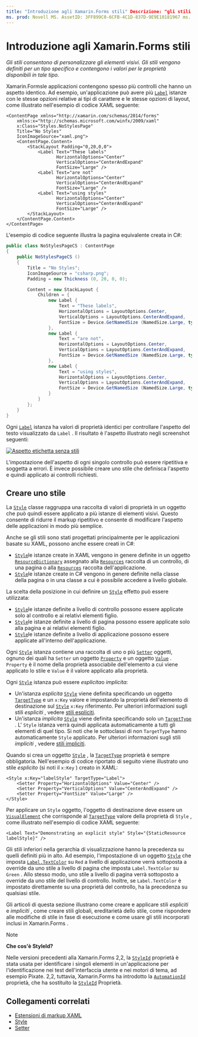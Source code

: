 ```yaml
---
title: "Introduzione agli Xamarin.Forms stili" Descrizione: "gli stili consentono di personalizzare gli elementi visivi. Gli stili vengono definiti per un tipo specifico e contengono i valori per le proprietà disponibili per quel tipo. "
ms. prod: Novell MS. AssetID: 3FF899C0-6CFB-4C1D-837D-9E9E10181967 ms. Technology: Novell-Forms Author: davidbritch ms. Author: dabritch ms. Date: 04/27/2016 no-loc: [ Xamarin.Forms , Xamarin.Essentials ]
---
```


# <a name="introduction-to-xamarinforms-styles"></a>Introduzione agli Xamarin.Forms stili

_Gli stili consentono di personalizzare gli elementi visivi. Gli stili vengono definiti per un tipo specifico e contengono i valori per le proprietà disponibili in tale tipo._

Xamarin.Formsle applicazioni contengono spesso più controlli che hanno un aspetto identico. Ad esempio, un'applicazione può avere più [`Label`](xref:Xamarin.Forms.Label) istanze con le stesse opzioni relative ai tipi di carattere e le stesse opzioni di layout, come illustrato nell'esempio di codice XAML seguente:

```xaml
<ContentPage xmlns="http://xamarin.com/schemas/2014/forms"
    xmlns:x="http://schemas.microsoft.com/winfx/2009/xaml"
    x:Class="Styles.NoStylesPage"
    Title="No Styles"
    IconImageSource="xaml.png">
    <ContentPage.Content>
        <StackLayout Padding="0,20,0,0">
            <Label Text="These labels"
                   HorizontalOptions="Center"
                   VerticalOptions="CenterAndExpand"
                   FontSize="Large" />
            <Label Text="are not"
                   HorizontalOptions="Center"
                   VerticalOptions="CenterAndExpand"
                   FontSize="Large" />
            <Label Text="using styles"
                   HorizontalOptions="Center"
                   VerticalOptions="CenterAndExpand"
                   FontSize="Large" />
        </StackLayout>
    </ContentPage.Content>
</ContentPage>
```

L'esempio di codice seguente illustra la pagina equivalente creata in C#:

```csharp
public class NoStylesPageCS : ContentPage
{
    public NoStylesPageCS ()
    {
        Title = "No Styles";
        IconImageSource = "csharp.png";
        Padding = new Thickness (0, 20, 0, 0);

        Content = new StackLayout {
            Children = {
                new Label {
                    Text = "These labels",
                    HorizontalOptions = LayoutOptions.Center,
                    VerticalOptions = LayoutOptions.CenterAndExpand,
                    FontSize = Device.GetNamedSize (NamedSize.Large, typeof(Label))
                },
                new Label {
                    Text = "are not",
                    HorizontalOptions = LayoutOptions.Center,
                    VerticalOptions = LayoutOptions.CenterAndExpand,
                    FontSize = Device.GetNamedSize (NamedSize.Large, typeof(Label))
                },
                new Label {
                    Text = "using styles",
                    HorizontalOptions = LayoutOptions.Center,
                    VerticalOptions = LayoutOptions.CenterAndExpand,
                    FontSize = Device.GetNamedSize (NamedSize.Large, typeof(Label))
                }
            }
        };
    }
}
```

Ogni [`Label`](xref:Xamarin.Forms.Label) istanza ha valori di proprietà identici per controllare l'aspetto del testo visualizzato da `Label` . Il risultato è l'aspetto illustrato negli screenshot seguenti:

[![Aspetto etichetta senza stili](introduction-images/no-styles.png)](introduction-images/no-styles-large.png#lightbox)

L'impostazione dell'aspetto di ogni singolo controllo può essere ripetitiva e soggetta a errori. È invece possibile creare uno stile che definisca l'aspetto e quindi applicato ai controlli richiesti.

## <a name="create-a-style"></a>Creare uno stile

La [`Style`](xref:Xamarin.Forms.Style) classe raggruppa una raccolta di valori di proprietà in un oggetto che può quindi essere applicato a più istanze di elementi visivi. Questo consente di ridurre il markup ripetitivo e consente di modificare l'aspetto delle applicazioni in modo più semplice.

Anche se gli stili sono stati progettati principalmente per le applicazioni basate su XAML, possono anche essere creati in C#:

- [`Style`](xref:Xamarin.Forms.Style)le istanze create in XAML vengono in genere definite in un oggetto [`ResourceDictionary`](xref:Xamarin.Forms.ResourceDictionary) assegnato alla [`Resources`](xref:Xamarin.Forms.VisualElement.Resources) raccolta di un controllo, di una pagina o alla [`Resources`](xref:Xamarin.Forms.Application.Resources) raccolta dell'applicazione.
- [`Style`](xref:Xamarin.Forms.Style)le istanze create in C# vengono in genere definite nella classe della pagina o in una classe a cui è possibile accedere a livello globale.

La scelta della posizione in cui definire un [`Style`](xref:Xamarin.Forms.Style) effetto può essere utilizzata:

- [`Style`](xref:Xamarin.Forms.Style)le istanze definite a livello di controllo possono essere applicate solo al controllo e ai relativi elementi figlio.
- [`Style`](xref:Xamarin.Forms.Style)le istanze definite a livello di pagina possono essere applicate solo alla pagina e ai relativi elementi figlio.
- [`Style`](xref:Xamarin.Forms.Style)le istanze definite a livello di applicazione possono essere applicate all'interno dell'applicazione.

Ogni [`Style`](xref:Xamarin.Forms.Style) istanza contiene una raccolta di uno o più [`Setter`](xref:Xamarin.Forms.Setter) oggetti, ognuno dei quali ha `Setter` un oggetto [`Property`](xref:Xamarin.Forms.Setter.Property) e un oggetto [`Value`](xref:Xamarin.Forms.Setter.Value) . `Property` è il nome della proprietà associabile dell'elemento a cui viene applicato lo stile e `Value` è il valore applicato alla proprietà.

Ogni [`Style`](xref:Xamarin.Forms.Style) istanza può essere *esplicita*o *implicita*:

- Un'istanza *esplicita* [`Style`](xref:Xamarin.Forms.Style) viene definita specificando un oggetto [`TargetType`](xref:Xamarin.Forms.Style.TargetType) e un `x:Key` valore e impostando la proprietà dell'elemento di destinazione sul [`Style`](xref:Xamarin.Forms.NavigableElement.Style) `x:Key` riferimento. Per ulteriori informazioni sugli stili *espliciti* , vedere [stili espliciti](~/xamarin-forms/user-interface/styles/explicit.md).
- Un'istanza *implicita* [`Style`](xref:Xamarin.Forms.Style) viene definita specificando solo un [`TargetType`](xref:Xamarin.Forms.Style.TargetType) . L' `Style` istanza verrà quindi applicata automaticamente a tutti gli elementi di quel tipo. Si noti che le sottoclassi di non `TargetType` hanno automaticamente `Style` applicato. Per ulteriori informazioni sugli stili *impliciti* , vedere [stili impliciti](~/xamarin-forms/user-interface/styles/implicit.md).

Quando si crea un oggetto [`Style`](xref:Xamarin.Forms.Style) , la [`TargetType`](xref:Xamarin.Forms.Style.TargetType) proprietà è sempre obbligatoria. Nell'esempio di codice riportato di seguito viene illustrato uno stile *esplicito* (si noti il `x:Key` ) creato in XAML:

```xaml
<Style x:Key="labelStyle" TargetType="Label">
    <Setter Property="HorizontalOptions" Value="Center" />
    <Setter Property="VerticalOptions" Value="CenterAndExpand" />
    <Setter Property="FontSize" Value="Large" />
</Style>
```

Per applicare un `Style` oggetto, l'oggetto di destinazione deve essere un [`VisualElement`](xref:Xamarin.Forms.VisualElement) che corrisponde al [`TargetType`](xref:Xamarin.Forms.Style.TargetType) valore della proprietà di `Style` , come illustrato nell'esempio di codice XAML seguente:

```xaml
<Label Text="Demonstrating an explicit style" Style="{StaticResource labelStyle}" />
```

Gli stili inferiori nella gerarchia di visualizzazione hanno la precedenza su quelli definiti più in alto. Ad esempio, l'impostazione di un oggetto [`Style`](xref:Xamarin.Forms.Style) che imposta [`Label.TextColor`](xref:Xamarin.Forms.Label.TextColor) su `Red` a livello di applicazione verrà sottoposta a override da uno stile a livello di pagina che imposta `Label.TextColor` su `Green` . Allo stesso modo, uno stile a livello di pagina verrà sottoposto a override da uno stile del livello di controllo. Inoltre, se `Label.TextColor` è impostato direttamente su una proprietà del controllo, ha la precedenza su qualsiasi stile.

Gli articoli di questa sezione illustrano come creare e applicare stili *espliciti* e *impliciti* , come creare stili globali, ereditarietà dello stile, come rispondere alle modifiche di stile in fase di esecuzione e come usare gli stili incorporati inclusi in Xamarin.Forms .

> [!NOTE]
> **Che cos'è StyleId?**
>
> Nelle versioni precedenti alla Xamarin.Forms 2,2, la [`StyleId`](xref:Xamarin.Forms.Element.StyleId) proprietà è stata usata per identificare i singoli elementi in un'applicazione per l'identificazione nei test dell'interfaccia utente e nei motori di tema, ad esempio Pixate. 2,2, tuttavia, Xamarin.Forms ha introdotto la [`AutomationId`](xref:Xamarin.Forms.Element.AutomationId) proprietà, che ha sostituito la [`StyleId`](xref:Xamarin.Forms.Element.StyleId) Proprietà.

## <a name="related-links"></a>Collegamenti correlati

- [Estensioni di markup XAML](~/xamarin-forms/xaml/xaml-basics/xaml-markup-extensions.md)
- [Style](xref:Xamarin.Forms.Style)
- [Setter](xref:Xamarin.Forms.Setter)
